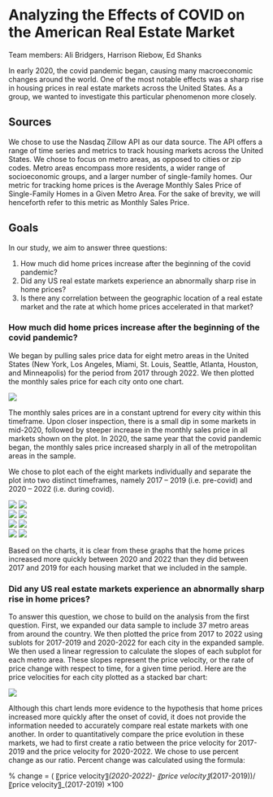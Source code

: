 # Analyzing the Effects of COVID on the American Real Estate Market

Team members: Ali Bridgers, Harrison Riebow, Ed Shanks

In early 2020, the covid pandemic began, causing many macroeconomic changes around the world. One of the most notable effects was a sharp rise in housing prices in real estate markets across the United States. As a group, we wanted to investigate this particular phenomenon more closely.<br>

## Sources
We chose to use the Nasdaq Zillow API as our data source. The API offers a range of time series and metrics to track housing markets across the United States. We chose to focus on metro areas, as opposed to cities or zip codes. Metro areas encompass more residents, a wider range of socioeconomic groups, and a larger number of single-family homes. Our metric for tracking home prices is the Average Monthly Sales Price of Single-Family Homes in a Given Metro Area. For the sake of brevity, we will henceforth refer to this metric as Monthly Sales Price.

## Goals
In our study, we aim to answer three questions:
1.	How much did home prices increase after the beginning of the covid pandemic?
2.	Did any US real estate markets experience an abnormally sharp rise in home prices?
3.	Is there any correlation between the geographic location of a real estate market and the rate at which home prices accelerated in that market?<br>

### How much did home prices increase after the beginning of the covid pandemic?
We began by pulling sales price data for eight metro areas in the United States (New York, Los Angeles, Miami, St. Louis, Seattle, Atlanta, Houston, and Minneapolis) for the period from 2017 through 2022. We then plotted the monthly sales price for each city onto one chart.<br>

![](output/city_overlay.png)<br>

The monthly sales prices are in a constant uptrend for every city within this timeframe. Upon closer inspection, there is a small dip in some markets in mid-2020, followed by steeper increase in the monthly sales price in all markets shown on the plot. In 2020, the same year that the covid pandemic began, the monthly sales price increased sharply in all of the metropolitan areas in the sample.<br>

We chose to plot each of the eight markets individually and separate the plot into two distinct timeframes, namely 2017 – 2019 (i.e. pre-covid) and 2020 – 2022 (i.e. during covid).<br>

![](output/Fig_Atlanta.png)
![](output/Fig_Houston.png)<br>
![](output/Fig_Los%20Angeles.png)
![](output/Fig_Miami.png)<br>
![](output/Fig_Minneapolis.png)
![](output/Fig_New%20York.png)<br>
![](output/Fig_Seattle.png)
![](output/Fig_St.%20Louis.png)<br>

Based on the charts, it is clear from these graphs that the home prices increased more quickly between 2020 and 2022 than they did between 2017 and 2019 for each housing market that we included in the sample.<br>

### Did any US real estate markets experience an abnormally sharp rise in home prices?
To answer this question, we chose to build on the analysis from the first question. First, we expanded our data sample to include 37 metro areas from around the country. We then plotted the price from 2017 to 2022 using sublots for 2017-2019 and 2020-2022 for each city in the expanded sample. We then used a linear regression to calculate the slopes of each subplot for each metro area. These slopes represent the price velocity, or the rate of price change with respect to time, for a given time period. Here are the price velocities for each city plotted as a stacked bar chart:

![](output/percent_change_stacked_bar.png)<br>

Although this chart lends more evidence to the hypothesis that home prices increased more quickly after the onset of covid, it does not provide the information needed to accurately compare real estate markets with one another. In order to quantitatively compare the price evolution in these markets, we had to first create a ratio between the price velocity for 2017-2019 and the price velocity for 2020-2022. We chose to use percent change as our ratio. Percent change was calculated using the formula:<br>

% change = ( 〖price velocity〗_(2020-2022)- 〖price velocity〗_(2017-2019))/〖price velocity〗_(2017-2019) ×100
